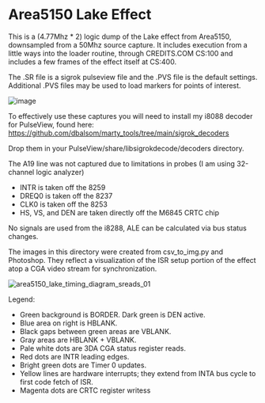 # Area5150 Lake Effect

This is a (4.77Mhz * 2) logic dump of the Lake effect from Area5150, downsampled from a 50Mhz source capture.
It includes execution from a little ways into the loader routine, through CREDITS.COM CS:100 
and includes a few frames of the effect itself at CS:400.

The .SR file is a sigrok pulseview file and the .PVS file is the default settings. 
Additional .PVS files may be used to load markers for points of interest.

![image](https://github.com/dbalsom/marty_tools/assets/7229541/68fb27dd-b1fa-45a7-9e7f-7a3ba1158250)

To effectively use these captures you will need to install my i8088 decoder for PulseView, found 
here:  https://github.com/dbalsom/marty_tools/tree/main/sigrok_decoders

Drop them in your PulseView/share/libsigrokdecode/decoders directory.

The A19 line was not captured due to limitations in probes (I am using 32-channel logic analyzer)

 - INTR is taken off the 8259
 - DREQ0 is taken off the 8237
 - CLK0 is taken off the 8253
 - HS, VS, and DEN are taken directly off the M6845 CRTC chip

No signals are used from the i8288, ALE can be calculated via bus status changes.

The images in this directory were created from csv_to_img.py and Photoshop. They reflect a visualization of the ISR setup portion of the effect atop a CGA video stream for synchronization.

![area5150_lake_timing_diagram_sreads_01](https://github.com/dbalsom/marty_tools/assets/7229541/bcf3b412-3428-4b97-a012-e5967b002487)

Legend:
 - Green background is BORDER. Dark green is DEN active.
 - Blue area on right is HBLANK.
 - Black gaps between green areas are VBLANK.
 - Gray areas are HBLANK + VBLANK.
 - Pale white dots are 3DA CGA status register reads.
 - Red dots are INTR leading edges.
 - Bright green dots are Timer 0 updates.
 - Yellow lines are hardware interrupts; they extend from INTA bus cycle to first code fetch of ISR.
 - Magenta dots are CRTC register writess
